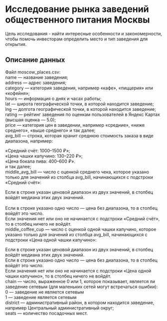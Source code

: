 # Исследование рынка заведений общественного питания Москвы

Цель исследования - найти интересные особенности и закономерности, чтобы помочь инвесторам определить место и тип заведения для открытия.

## Описание данных
Файл moscow_places.csv: <br>
name — название заведения; <br>
address — адрес заведения; <br>
category — категория заведения, например «кафе», «пиццерия» или «кофейня»; <br>
hours — информация о днях и часах работы; <br>
lat — широта географической точки, в которой находится заведение; <br>
lng — долгота географической точки, в которой находится заведение; <br>
rating — рейтинг заведения по оценкам пользователей в Яндекс Картах (высшая оценка — 5.0); <br>
price — категория цен в заведении, например «средние», «ниже среднего», «выше среднего» и так далее; <br>
avg_bill — строка, которая хранит среднюю стоимость заказа в виде диапазона, например: <br>
  
«Средний счёт: 1000–1500 ₽»; <br>
«Цена чашки капучино: 130–220 ₽»; <br>
«Цена бокала пива: 400–600 ₽». <br>
и так далее; <br>
middle_avg_bill — число с оценкой среднего чека, которое указано только для значений из столбца avg_bill, начинающихся с подстроки «Средний счёт»: <br>
  
Если в строке указан ценовой диапазон из двух значений, в столбец войдёт медиана этих двух значений. <br> <br>
Если в строке указано одно число — цена без диапазона, то в столбец войдёт это число. <br>
Если значения нет или оно не начинается с подстроки «Средний счёт», то в столбец ничего не войдёт. <br>
middle_coffee_cup — число с оценкой одной чашки капучино, которое указано только для значений из столбца avg_bill, начинающихся с подстроки «Цена одной чашки капучино»: <br>
  
Если в строке указан ценовой диапазон из двух значений, в столбец войдёт медиана этих двух значений. <br>
Если в строке указано одно число — цена без диапазона, то в столбец войдёт это число. <br>
Если значения нет или оно не начинается с подстроки «Цена одной чашки капучино», то в столбец ничего не войдёт. <br>
chain — число, выраженное 0 или 1, которое показывает, является ли заведение сетевым (для маленьких сетей могут встречаться ошибки): <br>
0 — заведение не является сетевым <br>
1 — заведение является сетевым <br>
district — административный район, в котором находится заведение, например Центральный административный округ; <br>
seats — количество посадочных мест. <br>
